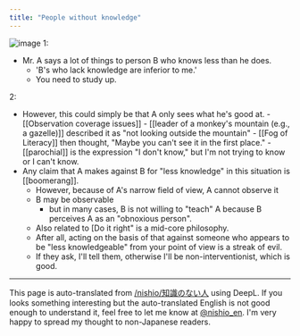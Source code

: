 ```yaml
---
title: "People without knowledge"
---
```


![image](https://gyazo.com/72d07175872b1f33bc622da0cfee8b89/thumb/1000)
1:
- Mr. A says a lot of things to person B who knows less than he does.
    - 'B's who lack knowledge are inferior to me.'
    - You need to study up.

2:
- However, this could simply be that A only sees what he's good at.
        - [[Observation coverage issues]]
        - [[leader of a monkey's mountain (e.g., a gazelle)]] described it as "not looking outside the mountain"
        - [[Fog of Literacy]] then thought, "Maybe you can't see it in the first place."
            - [[parochial]] is the expression "I don't know," but I'm not trying to know or I can't know.
- Any claim that A makes against B for "less knowledge" in this situation is [[boomerang]].
    - However, because of A's narrow field of view, A cannot observe it
    - B may be observable
        - but in many cases, B is not willing to "teach" A because B perceives A as an "obnoxious person".
    - Also related to [Do it right" is a mid-core philosophy.
    - After all, acting on the basis of that against someone who appears to be "less knowledgeable" from your point of view is a streak of evil.
    - If they ask, I'll tell them, otherwise I'll be non-interventionist, which is good.

---
This page is auto-translated from [/nishio/知識のない人](https://scrapbox.io/nishio/知識のない人) using DeepL. If you looks something interesting but the auto-translated English is not good enough to understand it, feel free to let me know at [@nishio_en](https://twitter.com/nishio_en). I'm very happy to spread my thought to non-Japanese readers.